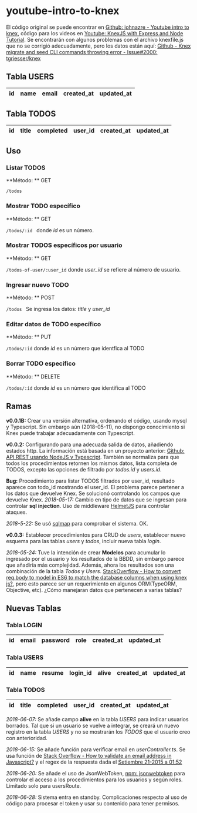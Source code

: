 # youtube-intro-to-knex
El código original se puede encontrar en [Github: johnazre - Youtube intro to knex](https://github.com/johnazre/youtube-intro-to-knex), código para los videos en [Youtube: KnexJS with Express and Node Tutorial](https://www.youtube.com/playlist?list=PL7sCSgsRZ-smPRSrim4bX5TQfRue1jKfw). Se encontrarán con algunos problemas con el archivo knexfile.js que no se corrigió adecuadamente, pero los datos están aquí: [Github - Knex migrate and seed CLI commands throwing error - Issue#2000: tgriesser/knex](https://github.com/tgriesser/knex/issues/2000)

## Tabla USERS
|id|name|email|created_at|updated_at|
|:-:|:-:|:-:|:-:|:-:|

## Tabla TODOS
|id|title|completed|user_id|created_at|updated_at|
|:-:|:-:|:-:|:-:|:-:|:-:|

## Uso

### Listar TODOS

**Método: ** GET

```/todos ```

### Mostrar TODO específico

**Método: ** GET

```/todos/:id ```
donde *id* es un número.

### Mostrar TODOS específicos por usuario

**Método: ** GET

```/todos-of-user/:user_id```
donde *user_id* se refiere al número de usuario.

### Ingresar nuevo TODO

**Método: ** POST

```/todos ```
Se ingresa los datos: *title* y *user_id*

### Editar datos de TODO específico

**Método: ** PUT

```/todos/:id```
donde *id* es un número que identfica al TODO

### Borrar TODO específico

**Método: ** DELETE

```/todos/:id```
donde *id* es un número que identifica al TODO

## Ramas

**v0.0.1B:** Crear una versión alternativa, ordenando el código, usando mysql y Typescript. Sin embargo aún (2018-05-11), no dispongo conocimiento si Knex puede trabajar adecuadamente con Typescript. 

**v0.0.2:** Configurando para una adecuada salida de datos, añadiendo estados http. La información está basada en un proyecto anterior: [Github: API REST usando NodeJS y Typescript](https://github.com/gerbosan/node-restful-api-tutorial). También se normaliza para que todos los procedimientos retornen los mismos datos, lista completa de TODOS, excepto las opciones de filtrado por *todos.id* y *users.id*. 

**Bug:** Procedimiento para listar TODOS filtrados por user_id, resultado aparece con todo_id mostrando el user_id. El problema parece pertener a los datos que devuelve Knex. Se solucionó controlando los campos que devuelve Knex.
*2018-05-17:* Cambio en tipo de datos que se ingresan para controlar **sql injection**. Uso de middleware [HelmetJS](https://github.com/helmetjs/helmet) para controlar ataques.

*2018-5-22:* Se usó [sqlmap](https://github.com/sqlmapproject/sqlmap) para comprobar el sistema. OK.

**v0.0.3:** Establecer procedimientos para CRUD de *users*, establecer nuevo esquema para las tablas *users* y *todos*, incluir nueva tabla *login*. 

*2018-05-24:* Tuve la intención de crear **Modelos** para acumular lo ingresado por el usuario y los resultados de la BBDD, sin embargo parece que añadiría más complejidad. Además, ahora los resultados son una combinación de la tabla *Todos* y *Users*. [StackOverflow - How to convert req.body to model in ES6 to match the database columns when using knex js?](https://stackoverflow.com/questions/44824339/how-to-convert-req-body-to-model-in-es6-to-match-the-database-columns-when-using), pero esto parece ser un requerimiento en algunos ORM(TypeORM, Objective, etc). ¿Cómo manejaran datos que pertenecen a varias tablas?

## Nuevas Tablas
### Tabla LOGIN
|id|email|password|role|created_at|updated_at|
|:-:|:-:|:-:|:-:|:-:|:-:|


### Tabla USERS
|id|name|resume|login_id|alive|created_at|updated_at|
|:-:|:-:|:-:|:-:|:-:|:-:|:-:|


### Tabla TODOS
|id|title|completed|user_id|created_at|updated_at|
|:-:|:-:|:-:|:-:|:-:|:-:|

*2018-06-07:* Se añade campo **alive** en la tabla *USERS* para indicar usuarios borrados. Tal que si un usuario se vuelve a integrar, se creará un nuevo registro en la tabla *USERS* y no se mostrarán los *TODOS* que el usuario creo con anterioridad.

*2018-06-15:* Se añade función para verificar email en *userController.ts*. Se usa función de [Stack Overflow - How to validate an email address in Javascript?](https://stackoverflow.com/questions/46155/how-to-validate-an-email-address-in-javascript) y el regex de la respuesta dada el [Setiembre 21-2015 a 01:52](https://stackoverflow.com/a/32686261/7799373)

*2018-06-20:* Se añade el uso de JsonWebToken, [npm: jsonwebtoken](https://www.npmjs.com/package/jsonwebtoken) para controlar el acceso a los procedimientos para los usuarios y según roles. Limitado solo para usersRoute.

*2018-06-28:* Sistema entra en standby. Complicaciones respecto al uso de código para procesar el token y usar su contenido para tener permisos.